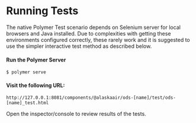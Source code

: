 # Running Tests

The native Polymer Test scenario depends on Selenium server for local browsers and Java installed. Due to complexities with getting these environments configured correctly, these rarely work and it is suggested to use the simpler interactive test method as described below.

#### Run the Polymer Server

```
$ polymer serve
```

#### Visit the following URL:

```
http://127.0.0.1:8081/components/@alaskaair/ods-[name]/test/ods-[name]_test.html
```

Open the inspector/console to review results of the tests.
